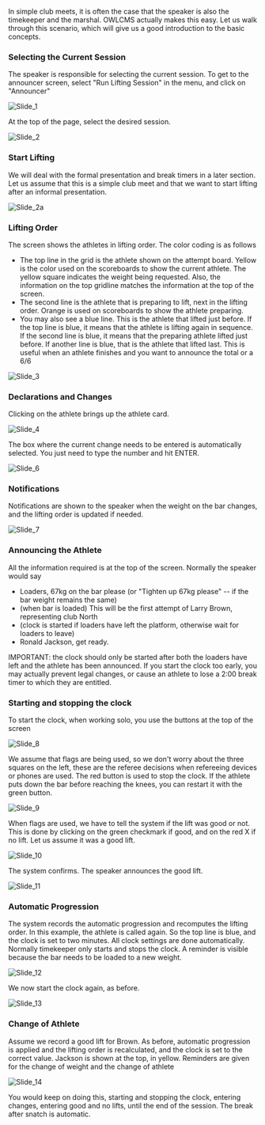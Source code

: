 In simple club meets, it is often the case that the speaker is also the timekeeper and the marshal.  OWLCMS actually makes this easy.  Let us walk through this scenario, which will give us a good introduction to the basic concepts.

### Selecting the Current Session

The speaker is responsible for selecting the current session.  To get to the announcer screen, select "Run Lifting Session" in the menu, and click on "Announcer"

![Slide_1](nimg/3100AnnouncingIntro/Slide_1.png)

At the top of the page, select the desired session.

![Slide_2](nimg/3100AnnouncingIntro/Slide_2.png)

### Start Lifting

We will deal with the formal presentation and break timers in a later section.  Let us assume that this is a simple club meet and that we want to start lifting after an informal presentation.

![Slide_2a](nimg/3100AnnouncingIntro/Slide_2a.png)

### Lifting Order

The screen shows the athletes in lifting order.  The color coding is as follows

- The top line in the grid is the athlete shown on the attempt board.  Yellow is the color used on the scoreboards to show the current athlete.  The yellow square indicates the weight being requested.  Also, the information on the top gridline matches the information at the top of the screen.
- The second line is the athlete that is preparing to lift, next in the lifting order.  Orange is used on scoreboards to show the athlete preparing.
- You may also see a blue line.  This is the athlete that lifted just before.  If the top line is blue, it means that the athlete is lifting again in sequence.  If the second line is blue, it means that the preparing athlete lifted just before.  If another line is blue, that is the athlete that lifted last.  This is useful when an athlete finishes and you want to announce the total or a 6/6

![Slide_3](nimg/3100AnnouncingIntro/Slide_3.png)

### Declarations and Changes

Clicking on the athlete brings up the athlete card.  

![Slide_4](nimg/3100AnnouncingIntro/Slide_4.png)

The box where the current change needs to be entered is automatically selected.  You just need to type the number and hit ENTER.

![Slide_6](nimg/3100AnnouncingIntro/Slide_6.png)

### Notifications

Notifications are shown to the speaker when the weight on the bar changes, and the lifting order is updated if needed.

![Slide_7](nimg/3100AnnouncingIntro/Slide_7.png)

### Announcing the Athlete

All the information required is at the top of the screen.  Normally the speaker would say

- Loaders, 67kg on the bar please    (or "Tighten up 67kg please" -- if the bar weight remains the same)
- (when bar is loaded) This will be the first attempt of Larry Brown, representing club North
- (clock is started if loaders have left the platform, otherwise wait for loaders to leave)
- Ronald Jackson, get ready.

IMPORTANT: the clock should only be started after both the loaders have left and the athlete has been announced.  If you start the clock too early, you may actually prevent legal changes, or cause an athlete to lose a 2:00 break timer to which they are entitled.

### Starting and stopping the clock

To start the clock, when working solo, you use the buttons at the top of the screen

![Slide_8](nimg/3100AnnouncingIntro/Slide_8.png)

We assume that flags are being used, so we don't worry about the three squares on the left, these are the referee decisions when refereeing devices or phones are used.  The red button is used to stop the clock.   If the athlete puts down the bar before reaching the knees, you can restart it with the green button.

![Slide_9](nimg/3100AnnouncingIntro/Slide_9.png)

When flags are used, we have to tell the system if the lift was good or not.  This is done by clicking on the green checkmark if good, and on the red X if no lift.  Let us assume it was a good lift.

![Slide_10](nimg/3100AnnouncingIntro/Slide_10.png)

The system confirms.  The speaker announces the good lift.

![Slide_11](nimg/3100AnnouncingIntro/Slide_11.png)

### Automatic Progression

The system records the automatic progression and recomputes the lifting order.  In this example, the athlete is called again.  So the top line is blue, and the clock is set to two minutes.  All clock settings are done automatically.  Normally timekeeper only starts and stops the clock.  A reminder is visible because the bar needs to be loaded to a new weight.

![Slide_12](nimg/3100AnnouncingIntro/Slide_12.png)

We now start the clock again, as before.

![Slide_13](nimg/3100AnnouncingIntro/Slide_13.png)

### Change of Athlete

Assume we record a good lift for Brown. As before, automatic progression is applied and the lifting order is recalculated, and the clock is set to the correct value.  Jackson is shown at the top, in yellow.  Reminders are given for the change of weight and the change of athlete

![Slide_14](nimg/3100AnnouncingIntro/Slide_14.png)

You would keep on doing this, starting and stopping the clock, entering changes, entering good and no lifts, until the end of the session.  The break after snatch is automatic.

